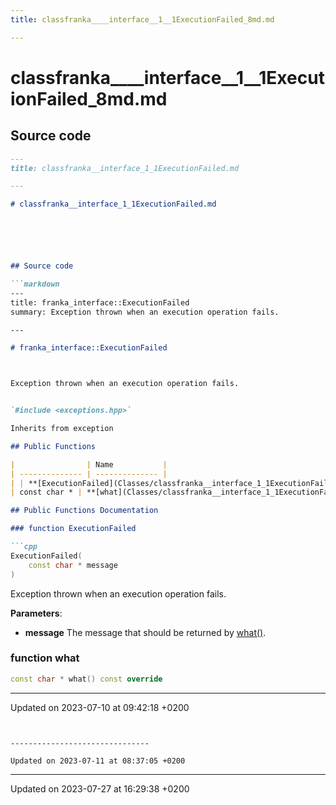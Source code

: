 ```yaml
---
title: classfranka____interface__1__1ExecutionFailed_8md.md

---
```


# classfranka____interface__1__1ExecutionFailed_8md.md






## Source code

```markdown
---
title: classfranka__interface_1_1ExecutionFailed.md

---

# classfranka__interface_1_1ExecutionFailed.md






## Source code

```markdown
---
title: franka_interface::ExecutionFailed
summary: Exception thrown when an execution operation fails. 

---

# franka_interface::ExecutionFailed



Exception thrown when an execution operation fails. 


`#include <exceptions.hpp>`

Inherits from exception

## Public Functions

|                | Name           |
| -------------- | -------------- |
| | **[ExecutionFailed](Classes/classfranka__interface_1_1ExecutionFailed.md#function-executionfailed)**(const char * message)<br>Exception thrown when an execution operation fails.  |
| const char * | **[what](Classes/classfranka__interface_1_1ExecutionFailed.md#function-what)**() const override |

## Public Functions Documentation

### function ExecutionFailed

```cpp
ExecutionFailed(
    const char * message
)
```

Exception thrown when an execution operation fails. 

**Parameters**: 

  * **message** The message that should be returned by [what()](Classes/classfranka__interface_1_1ExecutionFailed.md#function-what). 


### function what

```cpp
const char * what() const override
```


-------------------------------

Updated on 2023-07-10 at 09:42:18 +0200
```


-------------------------------

Updated on 2023-07-11 at 08:37:05 +0200
```


-------------------------------

Updated on 2023-07-27 at 16:29:38 +0200
